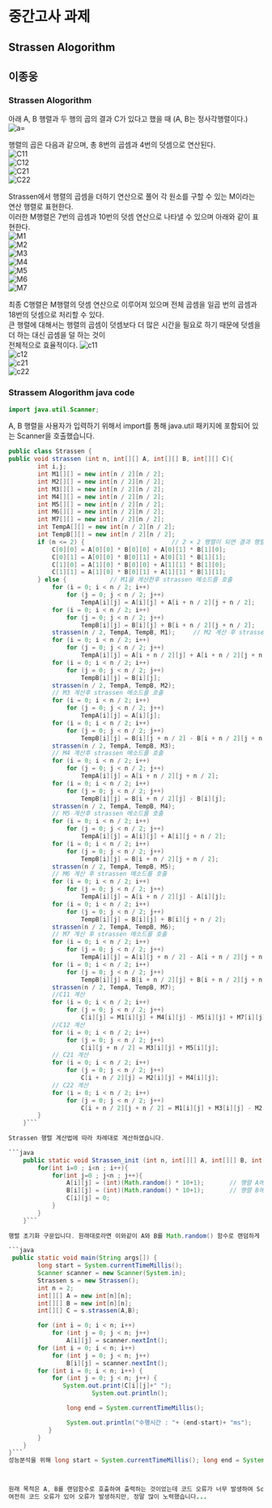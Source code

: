 # 중간고사 과제
## Strassen Alogorithm

## 이종웅


### Strassen Alogorithm

아래 A, B 행렬과 두 행의 곱의 결과 C가 있다고 했을 때 (A, B는 정사각행렬이다.)
![a=](https://wikimedia.org/api/rest_v1/media/math/render/svg/41c6337190684aff7b69f124226d6e62d79ebca5)  

행렬의 곱은 다음과 같으며, 총 8번의 곱셈과 4번의 덧셈으로 연산된다.  
![C11](https://wikimedia.org/api/rest_v1/media/math/render/svg/8d91fa79d27697a5c6551698c1a83a3d5837c57b)  
![C12](https://wikimedia.org/api/rest_v1/media/math/render/svg/a08bea24eec9422cda82e6e04af1d96fc6822038)  
![C21](https://wikimedia.org/api/rest_v1/media/math/render/svg/7adffe97db091ce8ba231352b3721bbe261985ca)  
![C22](https://wikimedia.org/api/rest_v1/media/math/render/svg/8b40ed74cf54465d8e54d09b8492e50689928313)  

Strassen에서 행렬의 곱셈을 더하기 연산으로 풀어 각 원소를 구할 수 있는 M이라는 연산 행렬로 표현한다.  
이러한 M행렬은 7번의 곱셈과 10번의 덧셈 연산으로 나타낼 수 있으며 아래와 같이 표현한다.  
![M1](https://wikimedia.org/api/rest_v1/media/math/render/svg/1e9e6268d824de7ad5010a32a1921452b264f7ee)  
![M2](https://wikimedia.org/api/rest_v1/media/math/render/svg/0d40beeba8019e378fa0ed4b6e549c44a140a9ec)  
![M3](https://wikimedia.org/api/rest_v1/media/math/render/svg/45e8e9679d33f2c66e24bd812e1e554f95bb1571)  
![M4](https://wikimedia.org/api/rest_v1/media/math/render/svg/c12df2bb70f8f09f33f1ca4b8c2d577d5850a2ee)  
![M5](https://wikimedia.org/api/rest_v1/media/math/render/svg/715adfa757b74b3ad6b4eea545c24762e4079161)  
![M6](https://wikimedia.org/api/rest_v1/media/math/render/svg/30107b9c9c99494bf75f23e84b505e5921cee46e)  
![M7](https://wikimedia.org/api/rest_v1/media/math/render/svg/9e93ef1c265be8be96209dde36230d56e139fc72)  
 
최종 C행렬은 M행렬의 덧셈 연산으로 이루어져 있으며 전체 곱셈을 일곱 번의 곱셈과 18번의 덧셈으로 처리할 수 있다.  
큰 행렬에 대해서는 행렬의 곱셈이 덧셈보다 더 많은 시간을 필요로 하기 때문에 덧셈을 더 하는 대신 곱셈을 덜 하는 것이  
전체적으로 효율적이다.
![c11](https://wikimedia.org/api/rest_v1/media/math/render/svg/26875b8ca1815e2c322c798faeecabe1d7836798)  
![c12](https://wikimedia.org/api/rest_v1/media/math/render/svg/e71779a8ecc64f3e1268485cf389a05cdd3e6bf8)  
![c21](https://wikimedia.org/api/rest_v1/media/math/render/svg/5853fa11f016df7eee4eb2a7ceb6137d3b3296de)  
![c22](https://wikimedia.org/api/rest_v1/media/math/render/svg/b7d7d4ee9e67e0c23f1a522787d4829072542dbb)  

### Strassem Alogorithm java code

```java
import java.util.Scanner;
```
A, B 행렬을 사용자가 입력하기 위해서 import를 통해 java.util 패키지에 포함되어 있는 Scanner을 호출했습니다.  

```java
public class Strassen {
public void strassen (int n, int[][] A, int[][] B, int[][] C){
        int i,j;
        int M1[][] = new int[n / 2][n / 2];
        int M2[][] = new int[n / 2][n / 2];
        int M3[][] = new int[n / 2][n / 2];
        int M4[][] = new int[n / 2][n / 2];
        int M5[][] = new int[n / 2][n / 2];
        int M6[][] = new int[n / 2][n / 2];
        int M7[][] = new int[n / 2][n / 2];
        int TempA[][] = new int[n / 2][n / 2];
        int TempB[][] = new int[n / 2][n / 2];
        if (n <= 2) {                        // 2 × 2 행렬이 되면 결과 행렬에 계산하여 넣는다.
            C[0][0] = A[0][0] * B[0][0] + A[0][1] * B[1][0];
            C[0][1] = A[0][0] * B[0][1] + A[0][1] * B[1][1];
            C[1][0] = A[1][0] * B[0][0] + A[1][1] * B[1][0];
            C[1][1] = A[1][0] * B[0][1] + A[1][1] * B[1][1];
        } else {            // M1을 계산한후 strassen 메소드를 호출
            for (i = 0; i < n / 2; i++)
                for (j = 0; j < n / 2; j++)
                    TempA[i][j] = A[i][j] + A[i + n / 2][j + n / 2];
            for (i = 0; i < n / 2; i++)
                for (j = 0; j < n / 2; j++)
                    TempB[i][j] = B[i][j] + B[i + n / 2][j + n / 2];
            strassen(n / 2, TempA, TempB, M1);     // M2 계산 후 strassen 메소드를 호출
            for (i = 0; i < n / 2; i++)
                for (j = 0; j < n / 2; j++)
                    TempA[i][j] = A[i + n / 2][j] + A[i + n / 2][j + n / 2];
            for (i = 0; i < n / 2; i++)
                for (j = 0; j < n / 2; j++)
                    TempB[i][j] = B[i][j];
            strassen(n / 2, TempA, TempB, M2);
            // M3 계산후 strassen 메소드를 호출
            for (i = 0; i < n / 2; i++)
                for (j = 0; j < n / 2; j++)
                    TempA[i][j] = A[i][j];
            for (i = 0; i < n / 2; i++)
                for (j = 0; j < n / 2; j++)
                    TempB[i][j] = B[i][j + n / 2] - B[i + n / 2][j + n / 2];
            strassen(n / 2, TempA, TempB, M3);
            // M4 계산후 strassen 메소드를 호출
            for (i = 0; i < n / 2; i++)
                for (j = 0; j < n / 2; j++)
                    TempA[i][j] = A[i + n / 2][j + n / 2];
            for (i = 0; i < n / 2; i++)
                for (j = 0; j < n / 2; j++)
                    TempB[i][j] = B[i + n / 2][j] - B[i][j];
            strassen(n / 2, TempA, TempB, M4);
            // M5 계산후 strassen 메소드를 호출
            for (i = 0; i < n / 2; i++)
                for (j = 0; j < n / 2; j++)
                    TempA[i][j] = A[i][j] + A[i][j + n / 2];
            for (i = 0; i < n / 2; i++)
                for (j = 0; j < n / 2; j++)
                    TempB[i][j] = B[i + n / 2][j + n / 2];
            strassen(n / 2, TempA, TempB, M5);
            // M6 계산 후 strassen 메소드를 호출
            for (i = 0; i < n / 2; i++)
                for (j = 0; j < n / 2; j++)
                    TempA[i][j] = A[i + n / 2][j] - A[i][j];
            for (i = 0; i < n / 2; i++)
                for (j = 0; j < n / 2; j++)
                    TempB[i][j] = B[i][j] + B[i][j + n / 2];
            strassen(n / 2, TempA, TempB, M6);
            // M7 계산 후 strassen 메소드를 호출
            for (i = 0; i < n / 2; i++)
                for (j = 0; j < n / 2; j++)
                    TempA[i][j] = A[i][j + n / 2] - A[i + n / 2][j + n / 2];
            for (i = 0; i < n / 2; i++)
                for (j = 0; j < n / 2; j++)
                    TempB[i][j] = B[i + n / 2][j] + B[i + n / 2][j + n / 2];
            strassen(n / 2, TempA, TempB, M7);
            //C11 계산
            for (i = 0; i < n / 2; i++)
                for (j = 0; j < n / 2; j++)
                    C[i][j] = M1[i][j] + M4[i][j] - M5[i][j] + M7[i][j];
            //C12 계산
            for (i = 0; i < n / 2; i++)
                for (j = 0; j < n / 2; j++)
                    C[i][j + n / 2] = M3[i][j] + M5[i][j];
            // C21 계산
            for (i = 0; i < n / 2; i++)
                for (j = 0; j < n / 2; j++)
                    C[i + n / 2][j] = M2[i][j] + M4[i][j];
            // C22 계산
            for (i = 0; i < n / 2; i++)
                for (j = 0; j < n / 2; j++)
                    C[i + n / 2][j + n / 2] = M1[i][j] + M3[i][j] - M2[i][j] + M6[i][j];
        }
    }```  
 
Strassen 행렬 계산법에 따라 차례대로 계산하였습니다.

```java
    public static void Strassen_init (int n, int[][] A, int[][] B, int[][] C) {
        for(int i=0 ; i<n ; i++){
            for(int j=0 ; j<n ; j++){
                A[i][j] = (int)(Math.random() * 10+1);       // 행렬 A에 값을 할당
                B[i][j] = (int)(Math.random() * 10+1);       // 행렬 B에 값을 할당
                C[i][j] = 0;					                            // 행렬 C에 값을 할당
            }
        }
    }```
    
행렬 초기화 구문입니다. 원래대로라면 이와같이 A와 B를 Math.random() 함수로 랜덤하게 지정하고 싶었습니다.

```java
 public static void main(String args[]) {
        long start = System.currentTimeMillis();
        Scanner scanner = new Scanner(System.in);
        Strassen s = new Strassen();
        int n = 2;
        int[][] A = new int[n][n];
        int[][] B = new int[n][n];
        int[][] C = s.strassen(A,B);

        for (int i = 0; i < n; i++)
            for (int j = 0; j < n; j++)
                A[i][j] = scanner.nextInt();
        for (int i = 0; i < n; i++)
            for (int j = 0; j < n; j++)
                B[i][j] = scanner.nextInt();
        for (int i = 0; i < n; i++) {
            for (int j = 0; j < n; j++) {
               System.out.print(C[i][j]+" ");
                       System.out.println();

                long end = System.currentTimeMillis();

                System.out.println("수행시간 : "+ (end-start)+ "ms");
           }
        }
    }
}```
성능분석을 위해 long start = System.currentTimeMillis(); long end = System.currentTimeMillis(); System.out.println("수행시간 : "+ (end-start)+ "ms"); 을 사용하였습니다.



원래 목적은 A, B를 랜덤함수로 호출하여 출력하는 것이었는데 코드 오류가 너무 발생하여 Scanner을 이용하여 A, B를 출력하게 되었습니다.
여전히 코드 오류가 있어 오류가 발생하지만, 정말 많이 노력했습니다...
